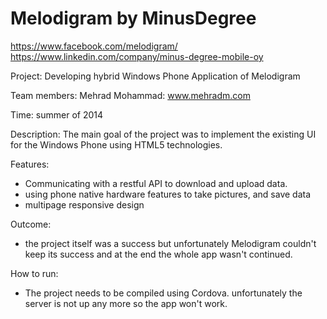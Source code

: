 # Melodigram by MinusDegree
https://www.facebook.com/melodigram/
https://www.linkedin.com/company/minus-degree-mobile-oy

Project: Developing hybrid Windows Phone Application of Melodigram

Team members: Mehrad Mohammad: www.mehradm.com

Time: summer of 2014

Description:
The main goal of the project was to implement the existing UI for the Windows Phone using HTML5 technologies.

Features:
  - Communicating with a restful API to download and upload data.
  - using phone native hardware features to take pictures, and save data
  - multipage responsive design

Outcome:
 - the project itself was a success but unfortunately Melodigram couldn't keep its success and at the end the whole app wasn't continued.

 How to run:
   - The project needs to be compiled using Cordova. unfortunately the server is not up any more so the app won't work.
